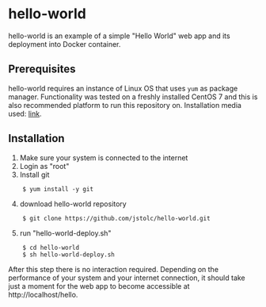 hello-world
===========

hello-world is an example of a simple "Hello World" web app and its deployment into Docker container. 

## Prerequisites 

hello-world requires an instance of Linux OS that uses `yum` as package manager. Functionality was tested on a freshly installed CentOS 7 and this is also recommended platform to run this repository on. Installation media used: [link](http://ftp.heanet.ie/pub/centos/7.9.2009/isos/x86_64/CentOS-7-x86_64-Minimal-2009.iso). 

## Installation  
    
1. Make sure your system is connected to the internet
2. Login as "root" 
3. Install git
```
    $ yum install -y git
```
4. download hello-world repository
```
    $ git clone https://github.com/jstolc/hello-world.git
```    
5. run "hello-world-deploy.sh"
```
    $ cd hello-world
    $ sh hello-world-deploy.sh
```    
After this step there is no interaction required. Depending on the performance of your system and your internet connection, it should take just a moment for the web app to become accessible at http://localhost/hello.

